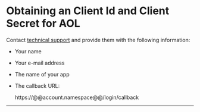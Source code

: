 # Obtaining an Client Id and Client Secret for AOL

Contact [technical support](http://help.reader.aol.com/knowledgebase) and provide them with the following information:

* Your name
* Your e-mail address
* The name of your app
* The callback URL: 

	https://@@account.namespace@@/login/callback

---


